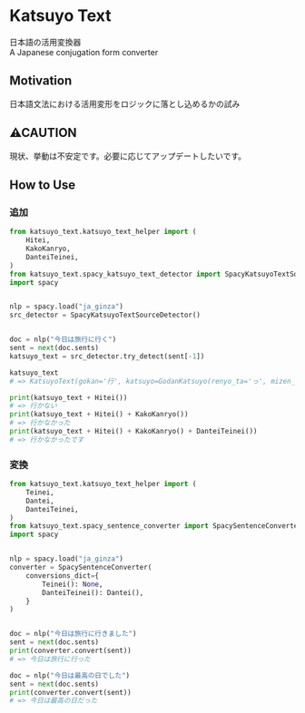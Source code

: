 # Katsuyo Text

日本語の活用変換器  
A Japanese conjugation form converter

## Motivation

日本語文法における活用変形をロジックに落とし込めるかの試み

## ⚠CAUTION

現状、挙動は不安定です。必要に応じてアップデートしたいです。

## How to Use
### 追加

```python
from katsuyo_text.katsuyo_text_helper import (
    Hitei,
    KakoKanryo,
    DanteiTeinei,
)
from katsuyo_text.spacy_katsuyo_text_detector import SpacyKatsuyoTextSourceDetector
import spacy


nlp = spacy.load("ja_ginza")
src_detector = SpacyKatsuyoTextSourceDetector()


doc = nlp("今日は旅行に行く")
sent = next(doc.sents)
katsuyo_text = src_detector.try_detect(sent[-1])

katsuyo_text
# => KatsuyoText(gokan='行', katsuyo=GodanKatsuyo(renyo_ta='っ', mizen_u='こ', meirei='け', katei='け', rentai='く', shushi='く', renyo='き', mizen='か'))

print(katsuyo_text + Hitei())
# => 行かない
print(katsuyo_text + Hitei() + KakoKanryo())
# => 行かなかった
print(katsuyo_text + Hitei() + KakoKanryo() + DanteiTeinei())
# => 行かなかったです
```

### 変換

```python
from katsuyo_text.katsuyo_text_helper import (
    Teinei,
    Dantei,
    DanteiTeinei,
)
from katsuyo_text.spacy_sentence_converter import SpacySentenceConverter
import spacy


nlp = spacy.load("ja_ginza")
converter = SpacySentenceConverter(
    conversions_dict={
        Teinei(): None,
        DanteiTeinei(): Dantei(),
    }
)


doc = nlp("今日は旅行に行きました")
sent = next(doc.sents)
print(converter.convert(sent))
# => 今日は旅行に行った

doc = nlp("今日は最高の日でした")
sent = next(doc.sents)
print(converter.convert(sent))
# => 今日は最高の日だった
```
